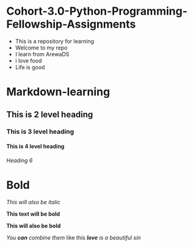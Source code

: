 # Cohort-3.0-Python-Programming-Fellowship-Assignments

- This is a repository for learning
- Welcome to my repo
- I learn from ArewaDS
- i love food
- Life is good




# Markdown-learning


## This is 2 level heading

### This is 3 level heading

#### This is 4 level heading 

###### Heading 6

# Bold 


_This will also be italic_

**This text will be bold**

__This will also be bold__

_You **can** combine them_ like this _**love** is a beautiful sin_

